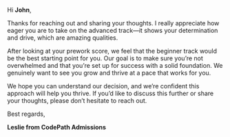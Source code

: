 Hi **John**,

Thanks for reaching out and sharing your thoughts. I really appreciate how eager you are to take on the advanced track—it shows your determination and drive, which are amazing qualities.

After looking at your prework score, we feel that the beginner track would be the best starting point for you. Our goal is to make sure you’re not overwhelmed and that you’re set up for success with a solid foundation. We genuinely want to see you grow and thrive at a pace that works for you.

We hope you can understand our decision, and we’re confident this approach will help you thrive. If you’d like to discuss this further or share your thoughts, please don’t hesitate to reach out.

Best regards,

**Leslie from CodePath Admissions**
